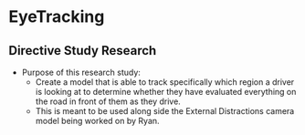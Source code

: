 # EyeTracking
## Directive Study Research
- Purpose of this research study:
  - Create a model that is able to track specifically which region a driver is looking at to determine whether they have evaluated everything on the road in front of them as they drive.
  - This is meant to be used along side the External Distractions camera model being worked on by Ryan.  
